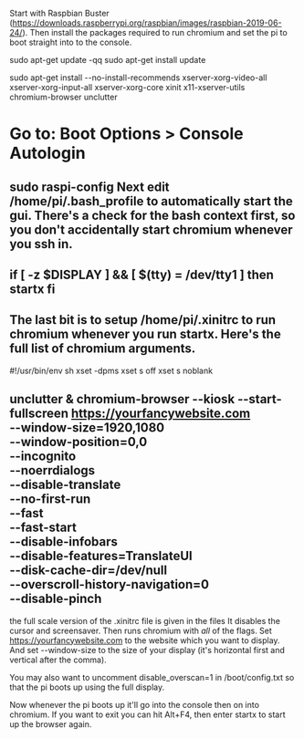 Start with Raspbian Buster (https://downloads.raspberrypi.org/raspbian/images/raspbian-2019-06-24/).
Then install the packages required to run chromium and set the pi to boot straight into to the console.

sudo apt-get update -qq
sudo apt-get install update

sudo apt-get install --no-install-recommends xserver-xorg-video-all \
  xserver-xorg-input-all xserver-xorg-core xinit x11-xserver-utils \
  chromium-browser unclutter

# Go to: Boot Options > Console Autologin
sudo raspi-config
Next edit /home/pi/.bash_profile to automatically start the gui. There's a check for the bash context first, so you don't accidentally start chromium whenever you ssh in.
----------------------------------------------------------------------------------
if [ -z $DISPLAY ] && [ $(tty) = /dev/tty1 ]
then
  startx
fi
----------------------------------------------------------------------------------
The last bit is to setup /home/pi/.xinitrc to run chromium whenever you run startx. Here's the full list of chromium arguments.
----------------------------------------------------------------------------------
#!/usr/bin/env sh
xset -dpms
xset s off
xset s noblank

unclutter &
chromium-browser --kiosk --start-fullscreen https://yourfancywebsite.com \
  --window-size=1920,1080 \
  --window-position=0,0 \
  --incognito \
  --noerrdialogs \
  --disable-translate \
  --no-first-run \
  --fast \
  --fast-start \
  --disable-infobars \
  --disable-features=TranslateUI \
  --disk-cache-dir=/dev/null \
  --overscroll-history-navigation=0 \
  --disable-pinch
-----------------------------------------------------------------------------------
  the full scale version of the .xinitrc file is given in the files
It disables the cursor and screensaver. Then runs chromium with *all* of the flags. Set https://yourfancywebsite.com to the website which you want to display. And set --window-size to the size of your display (it's horizontal first and vertical after the comma).

You may also want to uncomment disable_overscan=1 in /boot/config.txt so that the pi boots up using the full display.

Now whenever the pi boots up it'll go into the console then on into chromium. If you want to exit you can hit Alt+F4, then enter startx to start up the browser again.

